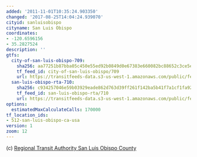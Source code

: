 ```yaml
---
added: '2011-11-01T10:35:24.903350'
changed: '2017-08-25T14:04:24.939070'
cityid: sanluisobispo
cityname: San Luis Obispo
coordinates:
- -120.6596156
- 35.2827524
description: ''
gtfs:
  city-of-san-luis-obispo-709:
    sha256: aa77251b87bba05c450e55ed92b0849d0e67383e660082bc88652c3ce5e57fc0
    tf_feed_id: city-of-san-luis-obispo/709
    url: https://transitfeeds-data.s3-us-west-1.amazonaws.com/public/feeds/city-of-san-luis-obispo/709/20170622/gtfs.zip
  san-luis-obispo-rta-710:
    sha256: c934257046e59b03929eade862d763d39ff261f142ba5b41f7a1cf1fa92a9459
    tf_feed_id: san-luis-obispo-rta/710
    url: https://transitfeeds-data.s3-us-west-1.amazonaws.com/public/feeds/san-luis-obispo-rta/710/20170822/gtfs.zip
options:
  estimatedMaxCalculateCalls: 170000
tf_location_ids:
- 512-san-luis-obispo-ca-usa
version: 1
zoom: 12
---
```


(c) [Regional Transit Authority San Luis Obispo County](http://www.slorta.org/)
